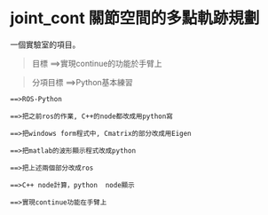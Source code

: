 # joint_cont 關節空間的多點軌跡規劃

一個實驗室的項目。

>目標
	==>實現continue的功能於手臂上

>分項目標
	==>Python基本練習

	==>ROS-Python

	==>把之前ros的作業, C++的node都改成用python寫

	==>把windows form程式中, Cmatrix的部分改成用Eigen

	==>把matlab的波形顯示程式改成python

	==>把上述兩個部分改成ros

	==>C++ node計算，python  node顯示

	==>實現continue功能在手臂上

